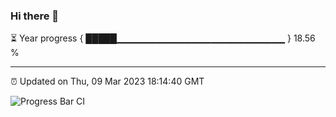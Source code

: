 ### Hi there 👋

⏳ Year progress { █████▁▁▁▁▁▁▁▁▁▁▁▁▁▁▁▁▁▁▁▁▁▁▁▁▁ } 18.56 %

---

⏰ Updated on Thu, 09 Mar 2023 18:14:40 GMT

![Progress Bar CI](https://github.com/liununu/liununu/workflows/Progress%20Bar%20CI/badge.svg)
